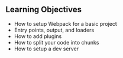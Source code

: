 ## Learning Objectives
* How to setup Webpack for a basic project
* Entry points, output, and loaders
* How to add plugins
* How to split your code into chunks
* How to setup a dev server

